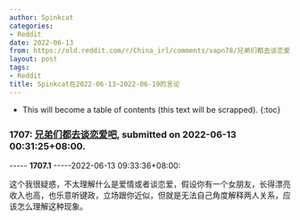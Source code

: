 ```yaml
---
author: Spinkcat
categories:
- Reddit
date: 2022-06-13
from: https://old.reddit.com/r/China_irl/comments/vapn78/兄弟们都去谈恋爱吧/
layout: post
tags:
- Reddit
title: Spinkcat在2022-06-13~2022-06-19的言论
---
```


* This will become a table of contents (this text will be scrapped).
{:toc}

### 1707: [兄弟们都去谈恋爱吧](https://old.reddit.com/r/China_irl/comments/vapn78/兄弟们都去谈恋爱吧/), submitted on 2022-06-13 00:31:25+08:00.

----- __1707.1__ -----2022-06-13 09:33:36+08:00:

这个我很疑惑，不太理解什么是爱情或者谈恋爱，假设你有一个女朋友，长得漂亮收入也高，也乐意听键政，立场跟你近似，但就是无法自己角度解释两人关系，应该怎么理解这种现象。

